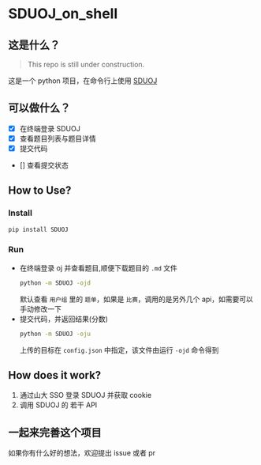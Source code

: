 # SDUOJ_on_shell

## 这是什么？

> This repo is still under construction.

这是一个 python 项目，在命令行上使用 [SDUOJ](https://github.com/SDUOJ/OnlineJudge)

## 可以做什么？

- [X] 在终端登录 SDUOJ
- [X] 查看题目列表与题目详情
- [X] 提交代码
- [] 查看提交状态

## How to Use?

### Install 

```bash
pip install SDUOJ
```

### Run


- 在终端登录 oj 并查看题目,顺便下载题目的 `.md` 文件
    ```bash
    python -m SDUOJ -ojd
    ```
    默认查看 `用户组` 里的 `题单`，如果是 `比赛`，调用的是另外几个 api，如需要可以手动修改一下
- 提交代码，并返回结果(分数)
    ```bash
    python -m SDUOJ -oju
    ```
    上传的目标在 `config.json` 中指定，该文件由运行 `-ojd` 命令得到

## How does it work?

1. 通过山大 SSO 登录 SDUOJ 并获取 cookie
2. 调用 SDUOJ 的 若干 API 

## 一起来完善这个项目

如果你有什么好的想法，欢迎提出 issue 或者 pr
